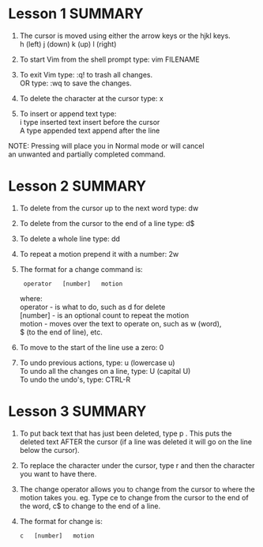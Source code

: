 # Lesson 1 SUMMARY  


  1. The cursor is moved using either the arrow keys or the hjkl keys.  
         h (left)       j (down)       k (up)       l (right)  

  2. To start Vim from the shell prompt type:  vim FILENAME <ENTER>  

  3. To exit Vim type:     <ESC>   :q!   <ENTER>  to trash all changes.  
             OR type:      <ESC>   :wq   <ENTER>  to save the changes.  

  4. To delete the character at the cursor type:  x  

  5. To insert or append text type:  
         i   type inserted text   <ESC>         insert before the cursor  
         A   type appended text   <ESC>         append after the line  

NOTE: Pressing <ESC> will place you in Normal mode or will cancel  
      an unwanted and partially completed command.  






# Lesson 2 SUMMARY  


  1. To delete from the cursor up to the next word type:    dw   
  
  2. To delete from the cursor to the end of a line type:    d$  
  3. To delete a whole line type:    dd  

  4. To repeat a motion prepend it with a number:   2w  
  5. The format for a change command is:  
  
          operator   [number]   motion  
     where:  
       operator - is what to do, such as  d  for delete  
       [number] - is an optional count to repeat the motion  
       motion   - moves over the text to operate on, such as  w (word),  
                  $ (to the end of line), etc.  

  6. To move to the start of the line use a zero:  0  

  7. To undo previous actions, type:           u  (lowercase u)  
     To undo all the changes on a line, type:  U  (capital U)  
     To undo the undo's, type:                 CTRL-R  



# Lesson 3 SUMMARY  


  1. To put back text that has just been deleted, type   p .  This puts the
     deleted text AFTER the cursor (if a line was deleted it will go on the
     line below the cursor).  

  2. To replace the character under the cursor, type   r   and then the
     character you want to have there.  

  3. The change operator allows you to change from the cursor to where the
     motion takes you.  eg. Type  ce  to change from the cursor to the end of
     the word,  c$  to change to the end of a line.  

  4. The format for change is:  

         c   [number]   motion  
